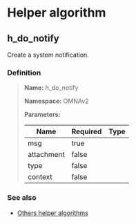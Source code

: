 # Helper algorithm

## h_do_notify

Create a system notification.
    
### Definition

> **Name:** h_do_notify
> 
> **Namespace:** OMNAv2
>
> **Parameters:**
> 
> | Name | Required | Type |
> | --- | --- | --- |
> | msg | true |  |
> | attachment | false |  |
> | type | false |  |
> | context | false |  |

### See also
* [Others helper algorithms](overview?id=h_do_notify)